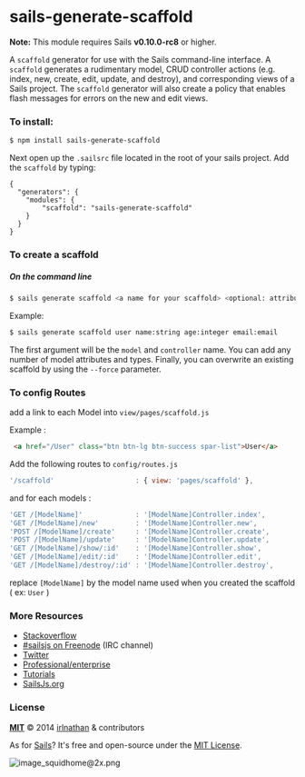 # sails-generate-scaffold

**Note:** This module requires Sails **v0.10.0-rc8** or higher.

A `scaffold` generator for use with the Sails command-line interface.  A `scaffold` generates a rudimentary model, CRUD controller actions (e.g. index, new, create, edit, update, and destroy), and corresponding views of a Sails project.   The `scaffold` generator will also create a policy that enables flash messages for errors on the new and edit views. 

### To install:

```sh
$ npm install sails-generate-scaffold
```

Next open up the `.sailsrc` file located in the root of your sails project.  Add the `scaffold` by typing:

```javacript
{
  "generators": {
    "modules": {
    	"scaffold": "sails-generate-scaffold"
    }
  }
}
```

### To create a scaffold

##### On the command line

```sh
$ sails generate scaffold <a name for your scaffold> <optional: attributename:attributetype> <optional: --force>
```

Example:

```sh
$ sails generate scaffold user name:string age:integer email:email
```

The first argument will be the `model` and `controller` name.  You can add any number of model attributes and types. Finally, you can overwrite an existing scaffold by using the `--force` parameter.

### To config Routes

add a link to each Model into `view/pages/scaffold.js`

Example :
```html
 <a href="/User" class="btn btn-lg btn-success spar-list">User</a>
```
Add the following routes to `config/routes.js`
```js
'/scaffold'                    : { view: 'pages/scaffold' },
```
and for each models :
```js
'GET /[ModelName]'             : '[ModelName]Controller.index',
'GET /[ModelName]/new'         : '[ModelName]Controller.new',
'POST /[ModelName]/create'     : '[ModelName]Controller.create',
'POST /[ModelName]/update'     : '[ModelName]Controller.update',
'GET /[ModelName]/show/:id'    : '[ModelName]Controller.show',
'GET /[ModelName]/edit/:id'    : '[ModelName]Controller.edit',
'GET /[ModelName]/destroy/:id' : '[ModelName]Controller.destroy',
```
replace `[ModelName]` by the model name used when you created the scaffold ( ex: `User` ) 

### More Resources

- [Stackoverflow](http://stackoverflow.com/questions/tagged/sails.js)
- [#sailsjs on Freenode](http://webchat.freenode.net/) (IRC channel)
- [Twitter](https://twitter.com/sailsjs)
- [Professional/enterprise](https://github.com/balderdashy/sails-docs/blob/master/FAQ.md#are-there-professional-support-options)
- [Tutorials](https://github.com/balderdashy/sails-docs/blob/master/FAQ.md#where-do-i-get-help)
- <a href="http://sailsjs.org" target="_blank" title="Node.js framework for building realtime APIs.">SailsJs.org</a>


### License

**[MIT](./LICENSE)**
&copy; 2014 [irlnathan](http://github.com/irlnathan) & contributors

As for [Sails](http://sailsjs.org)?  It's free and open-source under the [MIT License](http://sails.mit-license.org/).

![image_squidhome@2x.png](http://i.imgur.com/RIvu9.png)
